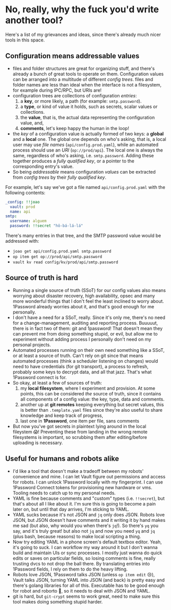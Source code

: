 # No, really, why the fuck you'd write another tool?

Here's a list of my grievances and ideas, since there's already much nicer tools in this space.

## Configuration means addressable values

- files and folder structures are great for organizing stuff, and there's already a bunch of great tools to operate on them. Configuration values can be arranged into a multitude of different _config trees_. files and folder names are less than ideal when the interface is not a filesystem, for example during IPC/RPC, but URIs are!
- configuration trees are collections of configuration _entries_:
  1. a **key**, or more likely, a path (for example: `smtp.password`).
  2. a **type**, or kind of value it holds, such as secrets, scalar values or collections.
  3. the **value**, that is, the actual data representing the configuration value, and,
  4. **comments**, let's keep happy the human in the loop!
- the _key_ of a configuration value is actually formed of two keys: a **global** and a **local** one. The global one depends on who's asking, that is, a local user may use _file names_ (`api/config.prod.yaml`), while an automated process should use an _URI_ (`op://prod/api`). The local one is always the same, regardless of who's asking, i.e. `smtp.password`. Adding these together produces a _fully qualified key_, or a pointer to the corresponding entry's value.
- So being _addressable_ means configuration _values_ can be extracted from _config trees_ by their _fully qualified key_.

For example, let's say we've got a file named `api/config.prod.yaml` with the following contents:

```yaml
_config: !!joao
  vault: prod
  name: api
smtp:
  username: alguem
  password: !!secret "hô-bá-lá-lá"
```

There's many entries in that tree, and the SMTP password value would be addressed with:

- `joao get api/config.prod.yaml smtp.password`
- `op item get op://prod/api/smtp.password`
- `vault kv read config/kv/prod/api/smtp.password`

## Source of truth is hard

- Running a single source of truth (SSoT) for our config values also means worrying about disaster recovery, high availability, opsec and many more wonderful things that I don't feel the least inclined to worry about. 1Password already worries about it, and that's good enough for me personally.
- I don't have a need for a SSoT, really. Since it's only me, there's no need for a change-management, auditing and reporting process. Buuuuut, there is in fact two of them: git and 1password! That doesn't mean they can prevent me from doing something stupid, or evil, but allow me to experiment without adding process I personally don't need on my personal projects.
- Automated processes running on their own need something like a SSoT, or at least a source of truth. Can't rely on git since that means automated processes (think a scheduler listening on changes) would need to have credentials (for git transport), a process to refresh, probably some keys to decrypt data, and all that jazz. That's what 1Password connect is for.
- So okay, at least a few of sources of truth:
  1. my **local filesystem**, where I experiment and provision. At some points, this can be considered _the_ source of truth, since it contains all components of a config value: the key, type, data and comments.
  2. another up at **git remotes** keeping everything but secret values, this is better than `.template.yaml` files since they're also useful to share knowledge and keep track of progress,
  3. last one in **1Password**, one item per file, sans comments
- But now you've got secrets in plaintext lying around in the local fileystem 😱! Preventing these from landing in the wrong remote filesystems is important, so scrubbing them after editing/before uploading is necessary.

## Useful for humans and robots alike

- I'd like a tool that doesn't make a tradeoff between my robots' convenience and mine. I can let Vault figure out permissions and access for robots. I can unlock 1Password locally with my fingerprint. I can use 1Password Connect tokens for provisioning new hardware or vms. Tooling needs to catch up to my personal needs.
- YAML is fine because comments and "custom" types (i.e. `!!secret`), but that's about all I like about it. I'm sure this is going to become a pain later on, but until that day arrives, I'm sticking to YAML.
- YAML sucks because it's not JSON and `jq` only does JSON. Robots love JSON, but JSON doesn't have comments and it writing it by hand makes me sad (but also, why would you when there's `jq`!). So there's `yq` you say, and it's truly great! but also not `jq` and now you need `yq` and `jq` (plus bash, because reasons) to make local scripting a thing.
- Now try editing YAML in a phone screen's default textbox editor. Yeah, it's going to suck. I can workflow my way around it but I don't wanna build and maintain UIs or sync processes. I mostly just wanna do quick edits or saves on particular fields, so losing comments is fine, really trusting dvcs to not drop the ball there. By translating entries into 1Password fields, I rely on them to do the heavy lifting.
- Robots love JSON, 1Password talks JSON (unless `op item edit` 😢), Vault talks JSON, turning YAML into JSON (and back) is pretty easy and there's golang libraries for all of this. Executable has to be good enough for robot and roborto 🤖, so it needs to deal with JSON and YAML.
- git is hard, but `git-crypt` seems to work great, need to make sure this tool makes doing something stupid harder.
